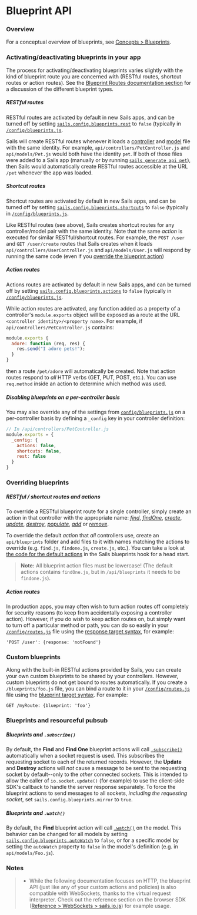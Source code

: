 # Blueprint API

### Overview

For a conceptual overview of blueprints, see [Concepts > Blueprints](http://sailsjs.com/documentation/concepts/blueprints).

### Activating/deactivating blueprints in your app

The process for activating/deactivating blueprints varies slightly with the kind of blueprint route you are concerned with (RESTful routes, shortcut routes or action routes).  See the [Blueprint Routes documentation section](http://sailsjs.com/documentation/concepts/blueprints?blueprint-routes) for a discussion of the different blueprint types.

##### RESTful routes

RESTful routes are activated by default in new Sails apps, and can be turned off by setting [`sails.config.blueprints.rest`](http://sailsjs.com/documentation/reference/configuration/sails-config-blueprints) to `false` (typically in [`/config/blueprints.js`](http://sailsjs.com/documentation/anatomy/my-app/config/blueprints-js).

Sails will create RESTful routes whenever it loads a [controller](http://sailsjs.com/documentation/concepts/controllers) and [model](http://sailsjs.com/documentation/concepts/models-and-orm/models) file with the same identity.  For example, `api/controllers/PetController.js` and `api/models/Pet.js` would both have the identity `pet`.  If both of those files were added to a Sails app (manually or by running [`sails generate api pet`](http://sailsjs.com/documentation/reference/command-line-interface/sails-generate#?sails-generate-api-foo)), then Sails would automatically create RESTful routes accessible at the URL `/pet` whenever the app was loaded.

##### Shortcut routes

Shortcut routes are activated by default in new Sails apps, and can be turned off by setting [`sails.config.blueprints.shortcuts`](http://sailsjs.com/documentation/reference/configuration/sails-config-blueprints) to `false` (typically in [`/config/blueprints.js`](http://sailsjs.com/documentation/anatomy/my-app/config/blueprints-js).

Like RESTful routes (see above), Sails creates shortcut routes for any controller/model pair with the same identity.  Note that the same _action_ is executed for similar RESTful/shortcut routes.  For example, the `POST /user` and `GET /user/create` routes that Sails creates when it loads `api/controllers/UserController.js` and `api/models/User.js` will respond by running the same code (even if you [override the blueprint action](http://sailsjs.com/documentation/reference/blueprint-api#?overriding-blueprints))

##### Action routes

Actions routes are activated by default in new Sails apps, and can be turned off by setting [`sails.config.blueprints.actions`](http://sailsjs.com/documentation/reference/configuration/sails-config-blueprints) to `false` (typically in [`/config/blueprints.js`](http://sailsjs.com/documentation/anatomy/my-app/config/blueprints-js).

While action routes are activated, any function added as a property of a controller's `module.exports` object will be exposed as a route at the URL `<controller identity>/<property name>`.  For example, if `api/controllers/PetController.js` contains:

```javascript
module.exports {
  adore: function (req, res) {
    res.send("I adore pets!");
  }
}
```

then a route `/pet/adore` will automatically be created.  Note that action routes respond to _all_ HTTP verbs (GET, PUT, POST, etc.).  You can use `req.method` inside an action to determine which method was used.

##### Disabling blueprints on a per-controller basis

You may also override any of the settings from [`config/blueprints.js`](http://sailsjs.com/documentation/anatomy/my-app/config/blueprints-js) on a per-controller basis by defining a `_config` key in your controller definition:

```javascript
// In /api/controllers/PetController.js
module.exports = {
  _config: {
    actions: false,
    shortcuts: false,
    rest: false
  }
}
```


### Overriding blueprints

##### RESTful / shortcut routes and actions

To override a RESTful blueprint route for a single controller, simply create an action in that controller with the appropriate name: [_find_](http://sailsjs.com/documentation/reference/blueprint-api/find-where), [_findOne_](http://sailsjs.com/documentation/reference/blueprint-api/find-one), [_create_](http://sailsjs.com/documentation/reference/blueprint-api/create), [_update_](http://sailsjs.com/documentation/reference/blueprint-api/update), [_destroy_](http://sailsjs.com/documentation/reference/blueprint-api/destroy), [_populate_](http://sailsjs.com/documentation/reference/blueprint-api/populate), [_add_](http://sailsjs.com/documentation/reference/blueprint-api/add) or [_remove_](http://sailsjs.com/documentation/reference/blueprint-api/remove).

To override the default _action_ that _all_ controllers use, create an `api/blueprints` folder and add files to it with names matching the actions to override (e.g. `find.js`, `findone.js`, `create.js`, etc.). You can take a look at [the code for the default actions](https://github.com/balderdashy/sails/tree/master/lib/hooks/blueprints/actions) in the Sails blueprints hook for a head start.

> **Note:** All blueprint action files must be lowercase! (The default actions contains `findOne.js`, but in `/api/blueprints` it needs to be `findone.js`).

##### Action routes

In production apps, you may often wish to turn action routes off completely for security reasons (to keep from accidentally exposing a controller action).  However, if you do wish to keep action routes on, but simply want to turn off a particular method or path, you can do so easily in your [`/config/routes.js`](http://sailsjs.com/documentation/anatomy/my-app/config/routes-js) file using the [response target syntax](http://sailsjs.com/documentation/concepts/routes/custom-routes#?response-target-syntax), for example:

```
'POST /user': {response: 'notFound'}
```

### Custom blueprints

Along with the built-in RESTful actions provided by Sails, you can create your own custom blueprints to be shared by your controllers.  However, custom blueprints do not get bound to routes automatically. If you create a `/blueprints/foo.js` file, you can bind a route to it in your [`/config/routes.js`](http://sailsjs.com/documentation/anatomy/my-app/config/routes-js) file using the [blueprint target syntax](http://sailsjs.com/documentation/concepts/routes/custom-routes#?blueprint-target-syntax).  For example:

```
GET /myRoute: {blueprint: 'foo'}
```

### Blueprints and resourceful pubsub

##### Blueprints and `.subscribe()`

By default, the **Find** and **Find One** blueprint actions will call [`.subscribe()`](http://sailsjs.com/documentation/reference/web-sockets/resourceful-pub-sub/subscribe) automatically when a socket request is used. This subscribes the requesting socket to each of the returned records.  However, the **Update** and **Destroy** actions will *not* cause a message to be sent to the requesting socket by default--only to the *other* connected sockets.  This is intended to allow the caller of `io.socket.update()` (for example) to use the client-side SDK's callback to handle the server response separately.  To force the blueprint actions to send messages to all sockets, *including the requesting socket*, set `sails.config.blueprints.mirror` to `true`.


##### Blueprints and `.watch()`

By default, the **Find** blueprint action will call [`.watch()`](http://sailsjs.com/documentation/reference/web-sockets/resourceful-pub-sub/watch) on the model.  This behavior can be changed for all models by setting [`sails.config.blueprints.autoWatch`](http://sailsjs.com/documentation/reference/configuration/sails-config-blueprints) to `false`, or for a specific model by setting the `autoWatch` property to `false` in the model's definition (e.g. in `api/models/Foo.js`).


### Notes

> + While the following documentation focuses on HTTP, the blueprint API (just like any of your custom actions and policies) is also compatible with WebSockets, thanks to the virtual request interpreter.  Check out the reference section on the browser SDK ([Reference > WebSockets > sails.io.js](http://sailsjs.com/documentation/reference/websockets/sails.io.js)) for example usage.


<docmeta name="displayName" value="Blueprint API">
<docmeta name="stabilityIndex" value="2">
